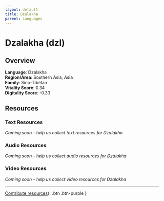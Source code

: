 ```yaml
---
layout: default
title: Dzalakha
parent: Languages
---
```


# Dzalakha (dzl)

## Overview

**Language**: Dzalakha  
**Region/Area**: Southern Asia, Asia  
**Family**: Sino-Tibetan  
**Vitality Score**: 0.34  
**Digitality Score**: -0.33  

## Resources

### Text Resources
*Coming soon - help us collect text resources for Dzalakha*

### Audio Resources
*Coming soon - help us collect audio resources for Dzalakha*

### Video Resources
*Coming soon - help us collect video resources for Dzalakha*

---

[Contribute resources](https://fairtrain.github.io/){: .btn .btn-purple }
